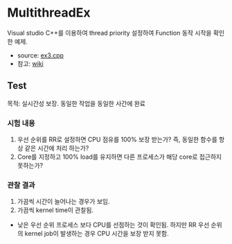 # MultithreadEx
Visual studio C++를 이용하여 thread priority 설정하여 Function 동작 시작을 확인한 예제.  
* source: [ex3.cpp](MultithreadEx/ex3.cpp)
* 참고: [wiki](wiki.md)

## Test
목적: 실시간성 보장. 동일한 작업을 동일한 사간에 완료

### 시험 내용
1. 우선 순위를 RR로 설정하면 CPU 점유를 100% 보장 받는가? 즉, 동일한 함수를 항상 같은 시간에 처리 하는가?
2. Core를 지정하고 100% load를 유지하면 다른 프로세스가 해당 core로 접근하지 못하는가?

### 관찰 결과
1. 가끔씩 시간이 늘어나는 경우가 보임.  
2. 가끔씩 kernel time이 관찰됨.  
* 낮은 우선 순위 프로세스 보다 CPU를 선점하는 것이 확인됨. 하지만 RR 우선 순위의 kernel job이 발생하는 경우 CPU 시간을 보장 받지 못함. 
